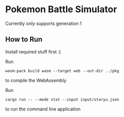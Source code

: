 # Pokemon Battle Simulator

Currently only supports generation 1

## How to Run

Install required stuff first :)

Run
```
wasm-pack build wasm --target web --out-dir ../pkg
```
to compile the WebAssembly

Run 
```
cargo run -- --mode stat --input input/staryu.json
``` 
to run the command line application